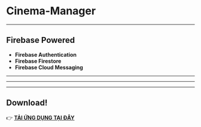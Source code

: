 # Cinema-Manager
---
## Firebase Powered  
+ **Firebase Authentication** 
+ **Firebase Firestore** 
+ **Firebase Cloud Messaging** 
---
---
---
## Download!  
👉 **[TẢI ỨNG DỤNG TẠI ĐÂY](https://github.com/dmt041104111003/Cinema-Manager/archive/refs/heads/main.zip)**
